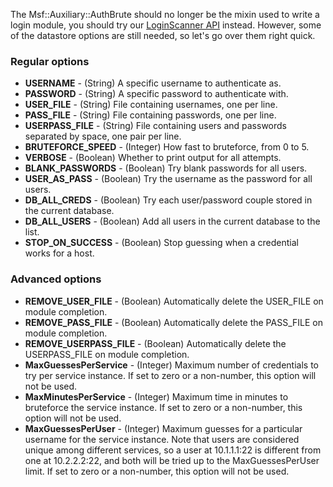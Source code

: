 The Msf::Auxiliary::AuthBrute should no longer be the mixin used to write a login module, you should try our [LoginScanner API](https://github.com/rapid7/metasploit-framework/wiki/Creating-Metasploit-Framework-LoginScanners) instead. However, some of the datastore options are still needed, so let's go over them right quick.

### Regular options

* **USERNAME** - (String) A specific username to authenticate as.
* **PASSWORD** - (String) A specific password to authenticate with.
* **USER_FILE** - (String) File containing usernames, one per line.
* **PASS_FILE** - (String) File containing passwords, one per line.
* **USERPASS_FILE** - (String) File containing users and passwords separated by space, one pair per line.
* **BRUTEFORCE_SPEED** - (Integer) How fast to bruteforce, from 0 to 5.
* **VERBOSE** - (Boolean) Whether to print output for all attempts.
* **BLANK_PASSWORDS** - (Boolean) Try blank passwords for all users.
* **USER_AS_PASS** - (Boolean) Try the username as the password for all users.
* **DB_ALL_CREDS** - (Boolean) Try each user/password couple stored in the current database.
* **DB_ALL_USERS** - (Boolean) Add all users in the current database to the list.
* **STOP_ON_SUCCESS** - (Boolean) Stop guessing when a credential works for a host.

### Advanced options

* **REMOVE_USER_FILE** - (Boolean) Automatically delete the USER_FILE on module completion.
* **REMOVE_PASS_FILE** - (Boolean) Automatically delete the PASS_FILE on module completion.
* **REMOVE_USERPASS_FILE** - (Boolean) Automatically delete the USERPASS_FILE on module completion.
* **MaxGuessesPerService** - (Integer) Maximum number of credentials to try per service instance. If set to zero or a non-number, this option will not be used.
* **MaxMinutesPerService** - (Integer) Maximum time in minutes to bruteforce the service instance. If set to zero or a non-number, this option will not be used.
* **MaxGuessesPerUser** - (Integer) Maximum guesses for a particular username for the service instance. Note that users are considered unique among different services, so a user at 10.1.1.1:22 is different from one at 10.2.2.2:22, and both will be tried up to the MaxGuessesPerUser limit.	If set to zero or a non-number, this option will not be used.